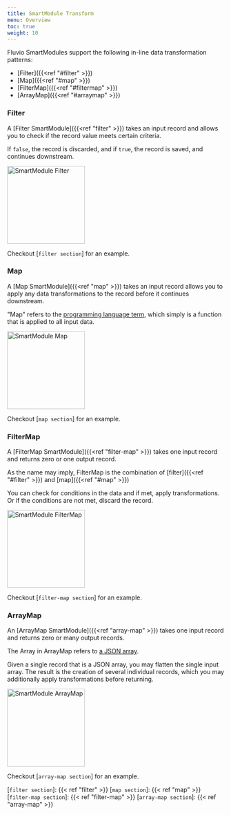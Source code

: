 ```yaml
---
title: SmartModule Transform
menu: Overview
toc: true
weight: 10
---
```


Fluvio SmartModules support the following in-line data transformation patterns:

* [Filter]({{<ref "#filter" >}})
* [Map]({{<ref "#map" >}})
* [FilterMap]({{<ref "#filtermap" >}})
* [ArrayMap]({{<ref "#arraymap" >}})


### Filter

A [Filter SmartModule]({{<ref "filter" >}}) takes an input record and allows you to check if the record value meets certain criteria.

If `false`, the record is discarded, and if `true`, the record is saved, and continues downstream.

<img src="/smartmodules/images/smartmodule-filter.svg" alt="SmartModule Filter" justify="center" height="180">

Checkout [`filter section`] for an example.

### Map
A [Map SmartModule]({{<ref "map" >}}) takes an input record allows you to apply any data transformations to the record before it continues downstream.

"Map" refers to the [programming language term](https://en.wikipedia.org/wiki/Map_(higher-order_function)), which simply is a function that is applied to all input data. 

<img src="/smartmodules/images/smartmodule-map.svg" alt="SmartModule Map" justify="center" height="180">

Checkout [`map section`] for an example.

### FilterMap

A [FilterMap SmartModule]({{<ref "filter-map" >}}) takes one input record and returns zero or one output record.

As the name may imply, FilterMap is the combination of [filter]({{<ref "#filter" >}}) and [map]({{<ref "#map" >}})

You can check for conditions in the data and if met, apply transformations. Or if the conditions are not met, discard the record.

<img src="/smartmodules/images/smartmodule-filtermap.svg" alt="SmartModule FilterMap" justify="center" height="180">

Checkout [`filter-map section`] for an example.

### ArrayMap

An [ArrayMap SmartModule]({{<ref "array-map" >}}) takes one input record and returns zero or many output records.

The Array in ArrayMap refers to [a JSON array](https://www.w3schools.com/js/js_json_arrays.asp).

Given a single record that is a JSON array, you may flatten the single input array. The result is the creation of several individual records, which you may additionally apply transformations before returning.

<img src="/smartmodules/images/smartmodule-arraymap.svg" alt="SmartModule ArrayMap" justify="center" height="180">

Checkout [`array-map section`] for an example.

[`filter section`]: {{< ref "filter" >}}
[`map section`]: {{< ref "map" >}}
[`filter-map section`]: {{< ref "filter-map" >}}
[`array-map section`]: {{< ref "array-map" >}}